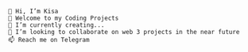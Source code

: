 

    👋 Hi, I’m Kisa
    👀 Welcome to my Coding Projects
    🌱 I’m currently creating...
    💞️ I’m looking to collaborate on web 3 projects in the near future
    📫 Reach me on Telegram

